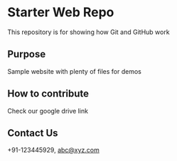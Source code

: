 # Starter Web Repo

This repository is for showing how Git and GitHub work

## Purpose

Sample website with plenty of files for demos

## How to contribute

Check our google drive link

## Contact Us

+91-123445929, abc@xyz.com